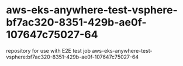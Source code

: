 # aws-eks-anywhere-test-vsphere-bf7ac320-8351-429b-ae0f-107647c75027-64
repository for use with E2E test job aws-eks-anywhere-test-vsphere:bf7ac320-8351-429b-ae0f-107647c75027-64
